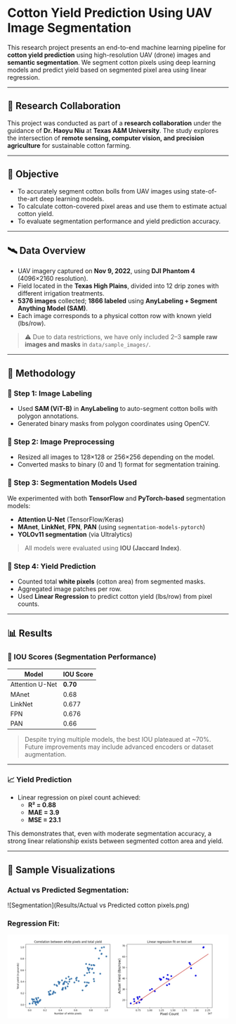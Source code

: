# Cotton Yield Prediction Using UAV Image Segmentation

This research project presents an end-to-end machine learning pipeline for **cotton yield prediction** using high-resolution UAV (drone) images and **semantic segmentation**. We segment cotton pixels using deep learning models and predict yield based on segmented pixel area using linear regression.

---

## 🤝 Research Collaboration

This project was conducted as part of a **research collaboration** under the guidance of **Dr. Haoyu Niu** at **Texas A&M University**. The study explores the intersection of **remote sensing, computer vision, and precision agriculture** for sustainable cotton farming.

---

## 📌 Objective

- To accurately segment cotton bolls from UAV images using state-of-the-art deep learning models.
- To calculate cotton-covered pixel areas and use them to estimate actual cotton yield.
- To evaluate segmentation performance and yield prediction accuracy.

---

## 🛰️ Data Overview

- UAV imagery captured on **Nov 9, 2022**, using **DJI Phantom 4** (4096×2160 resolution).
- Field located in the **Texas High Plains**, divided into 12 drip zones with different irrigation treatments.
- **5376 images** collected; **1866 labeled** using **AnyLabeling + Segment Anything Model (SAM)**.
- Each image corresponds to a physical cotton row with known yield (lbs/row).

> ⚠️ Due to data restrictions, we have only included 2–3 **sample raw images and masks** in `data/sample_images/`.

---

## 🧠 Methodology

### 🔹 Step 1: Image Labeling
- Used **SAM (ViT-B)** in **AnyLabeling** to auto-segment cotton bolls with polygon annotations.
- Generated binary masks from polygon coordinates using OpenCV.

### 🔹 Step 2: Image Preprocessing
- Resized all images to 128×128 or 256×256 depending on the model.
- Converted masks to binary (0 and 1) format for segmentation training.

### 🔹 Step 3: Segmentation Models Used
We experimented with both **TensorFlow** and **PyTorch-based** segmentation models:
- **Attention U-Net** (TensorFlow/Keras)
- **MAnet**, **LinkNet**, **FPN**, **PAN** (using `segmentation-models-pytorch`)
- **YOLOv11 segmentation** (via Ultralytics)

> All models were evaluated using **IOU (Jaccard Index)**.

### 🔹 Step 4: Yield Prediction
- Counted total **white pixels** (cotton area) from segmented masks.
- Aggregated image patches per row.
- Used **Linear Regression** to predict cotton yield (lbs/row) from pixel counts.

---

## 📊 Results

### 📍 IOU Scores (Segmentation Performance)

| Model         | IOU Score |
|---------------|-----------|
| Attention U-Net | **0.70** |
| MAnet          | 0.68      |
| LinkNet        | 0.677     |
| FPN            | 0.676     |
| PAN            | 0.66      |

> Despite trying multiple models, the best IOU plateaued at ~70%. Future improvements may include advanced encoders or dataset augmentation.

---

### 📈 Yield Prediction

- Linear regression on pixel count achieved:
  - **R² = 0.88**
  - **MAE = 3.9**
  - **MSE = 23.1**

This demonstrates that, even with moderate segmentation accuracy, a strong linear relationship exists between segmented cotton area and yield.

---

## 📸 Sample Visualizations

### Actual vs Predicted Segmentation:
![Segmentation](Results/Actual vs Predicted cotton pixels.png)

### Regression Fit:
![Regression](Results/yield_regression_results.png)




